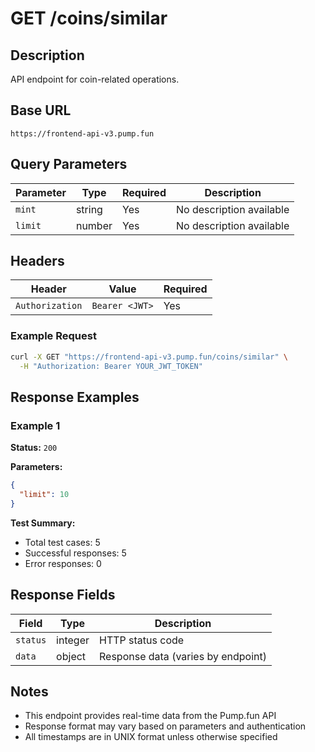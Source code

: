 # GET /coins/similar

## Description
API endpoint for coin-related operations.

## Base URL
`https://frontend-api-v3.pump.fun`

## Query Parameters
| Parameter | Type | Required | Description |
|-----------|------|----------|-------------|
| `mint` | string | Yes | No description available |
| `limit` | number | Yes | No description available |

## Headers
| Header | Value | Required |
|--------|-------|----------|
| `Authorization` | `Bearer <JWT>` | Yes |

### Example Request
```bash
curl -X GET "https://frontend-api-v3.pump.fun/coins/similar" \
  -H "Authorization: Bearer YOUR_JWT_TOKEN"
```

## Response Examples

### Example 1
**Status:** `200`

**Parameters:**
```json
{
  "limit": 10
}
```

**Test Summary:**
- Total test cases: 5
- Successful responses: 5
- Error responses: 0

## Response Fields
| Field | Type | Description |
|-------|------|-------------|
| `status` | integer | HTTP status code |
| `data` | object | Response data (varies by endpoint) |

## Notes
- This endpoint provides real-time data from the Pump.fun API
- Response format may vary based on parameters and authentication
- All timestamps are in UNIX format unless otherwise specified
